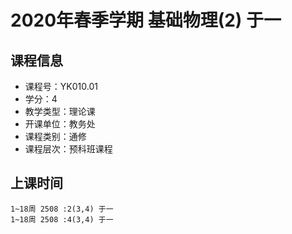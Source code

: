 # 2020年春季学期 基础物理(2) 于一






## 课程信息

- 课程号：YK010.01
- 学分：4
- 教学类型：理论课
- 开课单位：教务处
- 课程类别：通修
- 课程层次：预科班课程

## 上课时间

```
1~18周 2508 :2(3,4) 于一
1~18周 2508 :4(3,4) 于一
```

